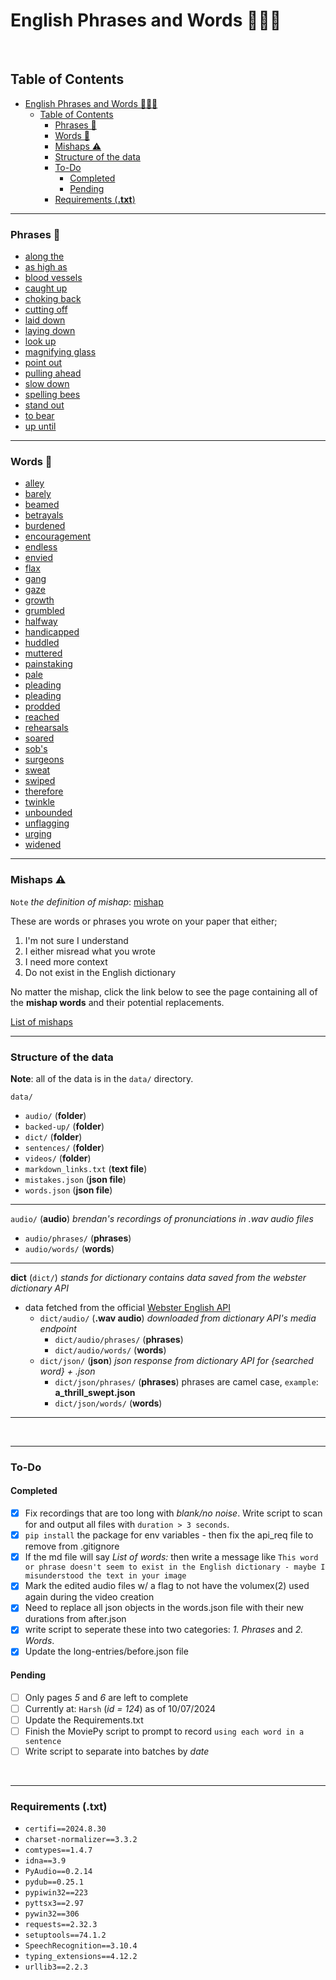 # English Phrases and Words 📰📃😃

<br/>

## Table of Contents

- [English Phrases and Words 📰📃😃](#english-phrases-and-words-)
  - [Table of Contents](#table-of-contents)
    - [Phrases 📃](#phrases-)
    - [Words 📃](#words-)
    - [Mishaps ⚠️](#mishaps-️)
    - [Structure of the data](#structure-of-the-data)
    - [To-Do](#to-do)
      - [Completed](#completed)
      - [Pending](#pending)
    - [Requirements (**.txt**)](#requirements-txt)

---

### Phrases 📃

- [along the](md/phrases/along_the.md)
- [as high as](md/phrases/as_high_as.md)
- [blood vessels](md/phrases/blood_vessels.md)
- [caught up](md/phrases/caught_up.md)
- [choking back](md/phrases/choking_back.md)
- [cutting off](md/phrases/cutting_off.md)
- [laid down](md/phrases/laid_down.md)
- [laying down](md/phrases/laying_down.md)
- [look up](md/phrases/look_up.md)
- [magnifying glass](md/phrases/magnifying_glass.md)
- [point out](md/phrases/point_out.md)
- [pulling ahead](md/phrases/pulling_ahead.md)
- [slow down](md/phrases/slow_down.md)
- [spelling bees](md/phrases/spelling_bees.md)
- [stand out](md/phrases/stand_out.md)
- [to bear](md/phrases/to_bear.md)
- [up until](md/phrases/up_until.md)

---

### Words 📃

- [alley](md/words/alley.md)
- [barely](md/words/barely.md)
- [beamed](md/words/beamed.md)
- [betrayals](md/words/betrayals.md)
- [burdened](md/words/burdened.md)
- [encouragement](md/words/encouragement.md)
- [endless](md/words/endless.md)
- [envied](md/words/envied.md)
- [flax](md/words/flax.md)
- [gang](md/words/gang.md)
- [gaze](md/words/gaze.md)
- [growth](md/words/growth.md)
- [grumbled](md/words/grumbled.md)
- [halfway](md/words/halfway.md)
- [handicapped](md/words/handicapped.md)
- [huddled](md/words/huddled.md)
- [muttered](md/words/muttered.md)
- [painstaking](md/words/painstaking.md)
- [pale](md/words/pale.md)
- [pleading](md/words/pleading.md)
- [pleading](md/words/pleading.md)
- [prodded](md/words/prodded.md)
- [reached](md/words/reached.md)
- [rehearsals](md/words/rehearsals.md)
- [soared](md/words/soared.md)
- [sob's](md/words/sob's.md)
- [surgeons](md/words/surgeons.md)
- [sweat](md/words/sweat.md)
- [swiped](md/words/swiped.md)
- [therefore](md/words/therefore.md)
- [twinkle](md/words/twinkle.md)
- [unbounded](md/words/unbounded.md)
- [unflagging](md/words/unflagging.md)
- [urging](md/words/urging.md)
- [widened](md/words/widened.md)
---

### Mishaps ⚠️

`Note` *the definition of mishap*: [mishap](md/words/mishap.md)

These are words or phrases you wrote on your paper that either;
1. I'm not sure I understand
2. I either misread what you wrote
3. I need more context
4. Do not exist in the English dictionary

No matter the mishap, click the link below to see the page containing all of the **mishap words** and their potential replacements.

[List of mishaps](md/mishaps/mishap-words.md)

---

### Structure of the data

**Note**: all of the data is in the `data/` directory.

`data/`
   - `audio/` (**folder**)
   - `backed-up/` (**folder**)
   - `dict/` (**folder**)
   - `sentences/` (**folder**)
   - `videos/` (**folder**)
   - `markdown_links.txt` (**text file**)
   - `mistakes.json` (**json file**)
   - `words.json` (**json file**)

---

`audio/` (**audio**) *brendan's recordings of pronunciations in .wav audio files*
   - `audio/phrases/` (**phrases**)
   - `audio/words/` (**words**)

---

**dict** (`dict/`) *stands for dictionary contains data saved from the webster dictionary API*
- data fetched from the official [Webster English API](https://dictionaryapi.com/)
   - `dict/audio/` (**.wav audio**) *downloaded from dictionary API's media endpoint*
     - `dict/audio/phrases/` (**phrases**)
     - `dict/audio/words/` (**words**)
   - `dict/json/` (**json**) *json response from dictionary API for {searched word} + .json*
     - `dict/json/phrases/` (**phrases**) phrases are camel case, `example`: **a_thrill_swept.json**
     - `dict/json/words/` (**words**)

---

<br/>

---

### To-Do 

#### Completed

- [X] Fix recordings that are too long with *blank/no noise*. Write script to scan for and output all files with `duration > 3 seconds`. 
- [X] `pip install` the package for env variables - then fix the api_req file to remove from .gitignore
- [X] If the md file will say *List of words:* then write a message like `This word or phrase doesn't seem to exist in the English dictionary - maybe I misunderstood the text in your image`
- [X] Mark the edited audio files w/ a flag to not have the volumex(2) used again during the video creation
- [X] Need to replace all json objects in the words.json file with their new durations from after.json 
- [X] write script to seperate these into two categories: *1. Phrases* and *2. Words*.
- [X] Update the long-entries/before.json file

#### Pending

- [ ] Only pages *5* and *6* are left to complete
- [ ] Currently at: `Harsh` (*id = 124*) as of 10/07/2024
- [ ] Update the Requirements.txt
- [ ] Finish the MoviePy script to prompt to record `using each word in a sentence` 
- [ ] Write script to separate into batches by *date*

<br/>

---

### Requirements (**.txt**)

- `certifi==2024.8.30`
- `charset-normalizer==3.3.2`
- `comtypes==1.4.7`
- `idna==3.9`
- `PyAudio==0.2.14`
- `pydub==0.25.1`
- `pypiwin32==223`
- `pyttsx3==2.97`
- `pywin32==306`
- `requests==2.32.3`
- `setuptools==74.1.2`
- `SpeechRecognition==3.10.4`
- `typing_extensions==4.12.2`
- `urllib3==2.2.3`
